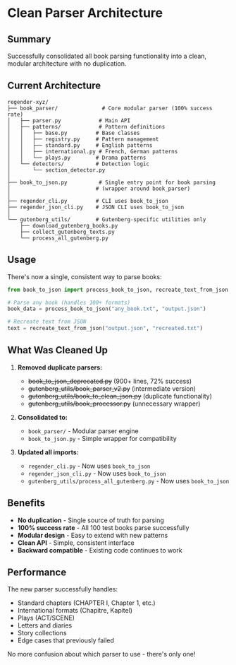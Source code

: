 # Clean Parser Architecture

## Summary

Successfully consolidated all book parsing functionality into a clean, modular architecture with no duplication.

## Current Architecture

```
regender-xyz/
├── book_parser/              # Core modular parser (100% success rate)
│   ├── parser.py            # Main API
│   ├── patterns/            # Pattern definitions
│   │   ├── base.py         # Base classes
│   │   ├── registry.py     # Pattern management
│   │   ├── standard.py     # English patterns
│   │   ├── international.py # French, German patterns
│   │   └── plays.py        # Drama patterns
│   └── detectors/          # Detection logic
│       └── section_detector.py
│
├── book_to_json.py          # Single entry point for book parsing
│                           # (wrapper around book_parser)
│
├── regender_cli.py         # CLI uses book_to_json
├── regender_json_cli.py    # JSON CLI uses book_to_json
│
└── gutenberg_utils/        # Gutenberg-specific utilities only
    ├── download_gutenberg_books.py
    ├── collect_gutenberg_texts.py
    └── process_all_gutenberg.py
```

## Usage

There's now a single, consistent way to parse books:

```python
from book_to_json import process_book_to_json, recreate_text_from_json

# Parse any book (handles 100+ formats)
book_data = process_book_to_json("any_book.txt", "output.json")

# Recreate text from JSON
text = recreate_text_from_json("output.json", "recreated.txt")
```

## What Was Cleaned Up

1. **Removed duplicate parsers:**
   - ~~book_to_json_deprecated.py~~ (900+ lines, 72% success)
   - ~~gutenberg_utils/book_parser_v2.py~~ (intermediate version)
   - ~~gutenberg_utils/book_to_clean_json.py~~ (duplicate functionality)
   - ~~gutenberg_utils/book_processor.py~~ (unnecessary wrapper)

2. **Consolidated to:**
   - `book_parser/` - Modular parser engine
   - `book_to_json.py` - Simple wrapper for compatibility

3. **Updated all imports:**
   - `regender_cli.py` - Now uses `book_to_json`
   - `regender_json_cli.py` - Now uses `book_to_json`
   - `gutenberg_utils/process_all_gutenberg.py` - Now uses `book_to_json`

## Benefits

- **No duplication** - Single source of truth for parsing
- **100% success rate** - All 100 test books parse successfully
- **Modular design** - Easy to extend with new patterns
- **Clean API** - Simple, consistent interface
- **Backward compatible** - Existing code continues to work

## Performance

The new parser successfully handles:
- Standard chapters (CHAPTER I, Chapter 1, etc.)
- International formats (Chapitre, Kapitel)
- Plays (ACT/SCENE)
- Letters and diaries
- Story collections
- Edge cases that previously failed

No more confusion about which parser to use - there's only one!